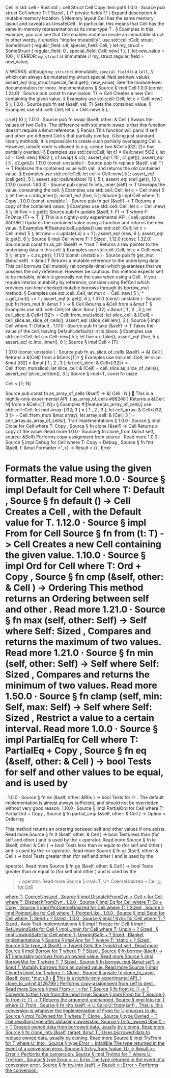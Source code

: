 Cell in std::cell - Rust
std
::
cell
Struct
Cell
Copy item path
1.0.0
·
Source
pub struct Cell<T>
where
    T: ?
Sized
,
{
/* private fields */
}
Expand description
A mutable memory location.
§
Memory layout
Cell<T>
has the same
memory layout and caveats as
UnsafeCell<T>
. In particular, this means that
Cell<T>
has the same in-memory representation as its inner type
T
.
§
Examples
In this example, you can see that
Cell<T>
enables mutation inside an
immutable struct. In other words, it enables “interior mutability”.
use
std::cell::Cell;
struct
SomeStruct {
    regular_field: u8,
    special_field: Cell<u8>,
}
let
my_struct = SomeStruct {
    regular_field:
0
,
    special_field: Cell::new(
1
),
};
let
new_value =
100
;
// ERROR: `my_struct` is immutable
// my_struct.regular_field = new_value;

// WORKS: although `my_struct` is immutable, `special_field` is a `Cell`,
// which can always be mutated
my_struct.special_field.set(new_value);
assert_eq!
(my_struct.special_field.get(), new_value);
See the
module-level documentation
for more.
Implementations
§
Source
§
impl<T>
Cell
<T>
1.0.0 (const: 1.24.0)
·
Source
pub const fn
new
(value: T) ->
Cell
<T>
Creates a new
Cell
containing the given value.
§
Examples
use
std::cell::Cell;
let
c = Cell::new(
5
);
1.0.0
·
Source
pub fn
set
(&self, val: T)
Sets the contained value.
§
Examples
use
std::cell::Cell;
let
c = Cell::new(
5
);

c.set(
10
);
1.17.0
·
Source
pub fn
swap
(&self, other: &
Cell
<T>)
Swaps the values of two
Cell
s.
The difference with
std::mem::swap
is that this function doesn’t
require a
&mut
reference.
§
Panics
This function will panic if
self
and
other
are different
Cell
s that partially overlap.
(Using just standard library methods, it is impossible to create such partially overlapping
Cell
s.
However, unsafe code is allowed to e.g. create two
&Cell<[i32; 2]>
that partially overlap.)
§
Examples
use
std::cell::Cell;
let
c1 = Cell::new(
5i32
);
let
c2 = Cell::new(
10i32
);
c1.swap(
&
c2);
assert_eq!
(
10
, c1.get());
assert_eq!
(
5
, c2.get());
1.17.0 (const:
unstable
)
·
Source
pub fn
replace
(&self, val: T) -> T
Replaces the contained value with
val
, and returns the old contained value.
§
Examples
use
std::cell::Cell;
let
cell = Cell::new(
5
);
assert_eq!
(cell.get(),
5
);
assert_eq!
(cell.replace(
10
),
5
);
assert_eq!
(cell.get(),
10
);
1.17.0 (const: 1.83.0)
·
Source
pub const fn
into_inner
(self) -> T
Unwraps the value, consuming the cell.
§
Examples
use
std::cell::Cell;
let
c = Cell::new(
5
);
let
five = c.into_inner();
assert_eq!
(five,
5
);
Source
§
impl<T>
Cell
<T>
where
    T:
Copy
,
1.0.0 (const:
unstable
)
·
Source
pub fn
get
(&self) -> T
Returns a copy of the contained value.
§
Examples
use
std::cell::Cell;
let
c = Cell::new(
5
);
let
five = c.get();
Source
pub fn
update
<F>(&self, f: F) -> T
where
    F:
FnOnce
(T) -> T,
🔬
This is a nightly-only experimental API. (
cell_update
#50186
)
Updates the contained value using a function and returns the new value.
§
Examples
#![feature(cell_update)]
use
std::cell::Cell;
let
c = Cell::new(
5
);
let
new = c.update(|x| x +
1
);
assert_eq!
(new,
6
);
assert_eq!
(c.get(),
6
);
Source
§
impl<T>
Cell
<T>
where
    T: ?
Sized
,
1.12.0 (const: 1.32.0)
·
Source
pub const fn
as_ptr
(&self) ->
*mut T
Returns a raw pointer to the underlying data in this cell.
§
Examples
use
std::cell::Cell;
let
c = Cell::new(
5
);
let
ptr = c.as_ptr();
1.11.0 (const:
unstable
)
·
Source
pub fn
get_mut
(&mut self) ->
&mut T
Returns a mutable reference to the underlying data.
This call borrows
Cell
mutably (at compile-time) which guarantees
that we possess the only reference.
However be cautious: this method expects
self
to be mutable, which is
generally not the case when using a
Cell
. If you require interior
mutability by reference, consider using
RefCell
which provides
run-time checked mutable borrows through its
borrow_mut
method.
§
Examples
use
std::cell::Cell;
let
mut
c = Cell::new(
5
);
*
c.get_mut() +=
1
;
assert_eq!
(c.get(),
6
);
1.37.0 (const:
unstable
)
·
Source
pub fn
from_mut
(t:
&mut T
) -> &
Cell
<T>
Returns a
&Cell<T>
from a
&mut T
§
Examples
use
std::cell::Cell;
let
slice:
&mut
[i32] =
&mut
[
1
,
2
,
3
];
let
cell_slice:
&
Cell<[i32]> = Cell::from_mut(slice);
let
slice_cell:
&
[Cell<i32>] = cell_slice.as_slice_of_cells();
assert_eq!
(slice_cell.len(),
3
);
Source
§
impl<T>
Cell
<T>
where
    T:
Default
,
1.17.0
·
Source
pub fn
take
(&self) -> T
Takes the value of the cell, leaving
Default::default()
in its place.
§
Examples
use
std::cell::Cell;
let
c = Cell::new(
5
);
let
five = c.take();
assert_eq!
(five,
5
);
assert_eq!
(c.into_inner(),
0
);
Source
§
impl<T>
Cell
<
[T]
>
1.37.0 (const:
unstable
)
·
Source
pub fn
as_slice_of_cells
(&self) -> &[
Cell
<T>]
Returns a
&[Cell<T>]
from a
&Cell<[T]>
§
Examples
use
std::cell::Cell;
let
slice:
&mut
[i32] =
&mut
[
1
,
2
,
3
];
let
cell_slice:
&
Cell<[i32]> = Cell::from_mut(slice);
let
slice_cell:
&
[Cell<i32>] = cell_slice.as_slice_of_cells();
assert_eq!
(slice_cell.len(),
3
);
Source
§
impl<T, const N:
usize
>
Cell
<
[T; N]
>
Source
pub const fn
as_array_of_cells
(&self) -> &[
Cell
<T>;
N
]
🔬
This is a nightly-only experimental API. (
as_array_of_cells
#88248
)
Returns a
&[Cell<T>; N]
from a
&Cell<[T; N]>
§
Examples
#![feature(as_array_of_cells)]
use
std::cell::Cell;
let
mut
array: [i32;
3
] = [
1
,
2
,
3
];
let
cell_array:
&
Cell<[i32;
3
]> = Cell::from_mut(
&mut
array);
let
array_cell:
&
[Cell<i32>;
3
] = cell_array.as_array_of_cells();
Trait Implementations
§
1.0.0
·
Source
§
impl<T>
Clone
for
Cell
<T>
where
    T:
Copy
,
Source
§
fn
clone
(&self) ->
Cell
<T>
Returns a copy of the value.
Read more
1.0.0
·
Source
§
fn
clone_from
(&mut self, source: &Self)
Performs copy-assignment from
source
.
Read more
1.0.0
·
Source
§
impl<T>
Debug
for
Cell
<T>
where
    T:
Copy
+
Debug
,
Source
§
fn
fmt
(&self, f: &mut
Formatter
<'_>) ->
Result
<
()
,
Error
>
Formats the value using the given formatter.
Read more
1.0.0
·
Source
§
impl<T>
Default
for
Cell
<T>
where
    T:
Default
,
Source
§
fn
default
() ->
Cell
<T>
Creates a
Cell<T>
, with the
Default
value for T.
1.12.0
·
Source
§
impl<T>
From
<T> for
Cell
<T>
Source
§
fn
from
(t: T) ->
Cell
<T>
Creates a new
Cell<T>
containing the given value.
1.10.0
·
Source
§
impl<T>
Ord
for
Cell
<T>
where
    T:
Ord
+
Copy
,
Source
§
fn
cmp
(&self, other: &
Cell
<T>) ->
Ordering
This method returns an
Ordering
between
self
and
other
.
Read more
1.21.0
·
Source
§
fn
max
(self, other: Self) -> Self
where
    Self:
Sized
,
Compares and returns the maximum of two values.
Read more
1.21.0
·
Source
§
fn
min
(self, other: Self) -> Self
where
    Self:
Sized
,
Compares and returns the minimum of two values.
Read more
1.50.0
·
Source
§
fn
clamp
(self, min: Self, max: Self) -> Self
where
    Self:
Sized
,
Restrict a value to a certain interval.
Read more
1.0.0
·
Source
§
impl<T>
PartialEq
for
Cell
<T>
where
    T:
PartialEq
+
Copy
,
Source
§
fn
eq
(&self, other: &
Cell
<T>) ->
bool
Tests for
self
and
other
values to be equal, and is used by
==
.
1.0.0
·
Source
§
fn
ne
(&self, other:
&Rhs
) ->
bool
Tests for
!=
. The default implementation is almost always sufficient,
and should not be overridden without very good reason.
1.10.0
·
Source
§
impl<T>
PartialOrd
for
Cell
<T>
where
    T:
PartialOrd
+
Copy
,
Source
§
fn
partial_cmp
(&self, other: &
Cell
<T>) ->
Option
<
Ordering
>
This method returns an ordering between
self
and
other
values if one exists.
Read more
Source
§
fn
lt
(&self, other: &
Cell
<T>) ->
bool
Tests less than (for
self
and
other
) and is used by the
<
operator.
Read more
Source
§
fn
le
(&self, other: &
Cell
<T>) ->
bool
Tests less than or equal to (for
self
and
other
) and is used by the
<=
operator.
Read more
Source
§
fn
gt
(&self, other: &
Cell
<T>) ->
bool
Tests greater than (for
self
and
other
) and is used by the
>
operator.
Read more
Source
§
fn
ge
(&self, other: &
Cell
<T>) ->
bool
Tests greater than or equal to (for
self
and
other
) and is used by
the
>=
operator.
Read more
Source
§
impl<T, U>
CoerceUnsized
<
Cell
<U>> for
Cell
<T>
where
    T:
CoerceUnsized
<U>,
Source
§
impl<T, U>
DispatchFromDyn
<
Cell
<U>> for
Cell
<T>
where
    T:
DispatchFromDyn
<U>,
1.2.0
·
Source
§
impl<T>
Eq
for
Cell
<T>
where
    T:
Eq
+
Copy
,
Source
§
impl<T>
PinCoerceUnsized
for
Cell
<T>
where
    T: ?
Sized
,
Source
§
impl<T>
PointerLike
for
Cell
<T>
where
    T:
PointerLike
,
1.0.0
·
Source
§
impl<T>
Send
for
Cell
<T>
where
    T:
Send
+ ?
Sized
,
1.0.0
·
Source
§
impl<T> !
Sync
for
Cell
<T>
where
    T: ?
Sized
,
Auto Trait Implementations
§
§
impl<T> !
Freeze
for
Cell
<T>
§
impl<T> !
RefUnwindSafe
for
Cell
<T>
§
impl<T>
Unpin
for
Cell
<T>
where
    T:
Unpin
+ ?
Sized
,
§
impl<T>
UnwindSafe
for
Cell
<T>
where
    T:
UnwindSafe
+ ?
Sized
,
Blanket Implementations
§
Source
§
impl<T>
Any
for T
where
    T: 'static + ?
Sized
,
Source
§
fn
type_id
(&self) ->
TypeId
Gets the
TypeId
of
self
.
Read more
Source
§
impl<T>
Borrow
<T> for T
where
    T: ?
Sized
,
Source
§
fn
borrow
(&self) ->
&T
Immutably borrows from an owned value.
Read more
Source
§
impl<T>
BorrowMut
<T> for T
where
    T: ?
Sized
,
Source
§
fn
borrow_mut
(&mut self) ->
&mut T
Mutably borrows from an owned value.
Read more
Source
§
impl<T>
CloneToUninit
for T
where
    T:
Clone
,
Source
§
unsafe fn
clone_to_uninit
(&self, dest:
*mut
u8
)
🔬
This is a nightly-only experimental API. (
clone_to_uninit
#126799
)
Performs copy-assignment from
self
to
dest
.
Read more
Source
§
impl<T>
From
<
!
> for T
Source
§
fn
from
(t:
!
) -> T
Converts to this type from the input type.
Source
§
impl<T>
From
<T> for T
Source
§
fn
from
(t: T) -> T
Returns the argument unchanged.
Source
§
impl<T, U>
Into
<U> for T
where
    U:
From
<T>,
Source
§
fn
into
(self) -> U
Calls
U::from(self)
.
That is, this conversion is whatever the implementation of
From
<T> for U
chooses to do.
Source
§
impl<T>
ToOwned
for T
where
    T:
Clone
,
Source
§
type
Owned
= T
The resulting type after obtaining ownership.
Source
§
fn
to_owned
(&self) -> T
Creates owned data from borrowed data, usually by cloning.
Read more
Source
§
fn
clone_into
(&self, target:
&mut T
)
Uses borrowed data to replace owned data, usually by cloning.
Read more
Source
§
impl<T, U>
TryFrom
<U> for T
where
    U:
Into
<T>,
Source
§
type
Error
=
Infallible
The type returned in the event of a conversion error.
Source
§
fn
try_from
(value: U) ->
Result
<T, <T as
TryFrom
<U>>::
Error
>
Performs the conversion.
Source
§
impl<T, U>
TryInto
<U> for T
where
    U:
TryFrom
<T>,
Source
§
type
Error
= <U as
TryFrom
<T>>::
Error
The type returned in the event of a conversion error.
Source
§
fn
try_into
(self) ->
Result
<U, <U as
TryFrom
<T>>::
Error
>
Performs the conversion.